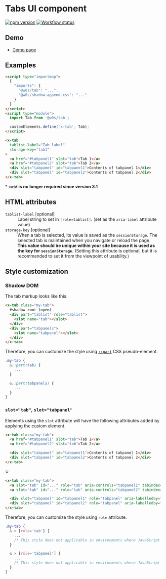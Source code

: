 # Tabs UI component

[![npm version](https://badge.fury.io/js/%40w0s%2Ftab.svg)](https://www.npmjs.com/package/@w0s/tab)
[![Workflow status](https://github.com/SaekiTominaga/js-library-browser/actions/workflows/package-tab.yml/badge.svg)](https://github.com/SaekiTominaga/js-library-browser/actions/workflows/package-tab.yml)

## Demo

- [Demo page](https://saekitominaga.github.io/js-library-browser/packages/tab/demo/)

## Examples

```HTML
<script type="importmap">
  {
    "imports": {
      "@w0s/tab": "...",
      "@w0s/shadow-append-css": "..."
    }
  }
</script>
<script type="module">
  import Tab from '@w0s/tab';

  customElements.define('x-tab', Tab);
</script>

<x-tab
  tablist-label="Tab label"
  storage-key="tab1"
>
  <a href="#tabpanel1" slot="tab">Tab 1</a>
  <a href="#tabpanel2" slot="tab">Tab 2</a>
  <div slot="tabpanel" id="tabpanel1">Contents of tabpanel 1</div>
  <div slot="tabpanel" id="tabpanel2">Contents of tabpanel 2</div>
</x-tab>
```

\* **`uuid` is no longer required since version 3.1**

## HTML attributes

<dl>
<dt><code>tablist-label</code> [optional]</dt>
<dd>Label string to set in <code>[role=tablist]</code>. (set as the <code>aria-label</code> attribute value)</dd>
<dt><code>storage-key</code> [optional]</dt>
<dd>When a tab is selected, its value is saved as the <code>sessionStorage</code>. The selected tab is maintained when you navigate or reload the page. <strong>This value should be unique within your site because it is used as the key for <code>sessionStorage</code>.</strong> (Setting this attribute is optional, but it is recommended to set it from the viewpoint of usability.)</dd>
</dl>

## Style customization

### Shadow DOM

The tab markup looks like this.

```html
<x-tab class="my-tab">
  #shadow-root (open)
  <div part="tablist" role="tablist">
    <slot name="tab"></slot>
  </div>
  <div part="tabpanels">
    <slot name="tabpanel"></slot>
  </div>
</x-tab>
```

Therefore, you can customize the style using [`::part`](https://developer.mozilla.org/en-US/docs/Web/CSS/::part) CSS pseudo-element.

```css
.my-tab {
  &::part(tab) {
    ...
  }

  &::part(tabpanels) {
    ...
  }
}
```

### `slot="tab"`, `slot="tabpanel"`

Elements using the `slot` attribute will have the following attributes added by applying the custom element.

```html
<x-tab class="my-tab">
  <a href="#tabpanel1" slot="tab">Tab 1</a>
  <a href="#tabpanel2" slot="tab">Tab 2</a>

  <div slot="tabpanel" id="tabpanel1">Contents of tabpanel 1</div>
  <div slot="tabpanel" id="tabpanel2">Contents of tabpanel 2</div>
</x-tab>
```

↓

```html
<x-tab class="my-tab">
  <a slot="tab" id="..." role="tab" aria-controls="tabpanel1" tabindex="0" aria-selected="true">Tab 1</a>
  <a slot="tab" id="..." role="tab" aria-controls="tabpanel2" tabindex="-1" aria-selected="false">Tab 2</a>

  <div slot="tabpanel" id="tabpanel1" role="tabpanel" aria-labelledby="...">Contents of tabpanel 1</div>
  <div slot="tabpanel" id="tabpanel2" role="tabpanel" aria-labelledby="..." class="is-hidden">Contents of tabpanel 2</div>
</x-tab>
```

Therefore, you can customize the style using `role` attribute.

```css
.my-tab {
  & > [role='tab'] {
    ...
    /* This style does not applicable in environments where JavaScript is disabled */
  }

  & > [role='tabpanel'] {
    ...
    /* This style does not applicable in environments where JavaScript is disabled */
  }
}
```
